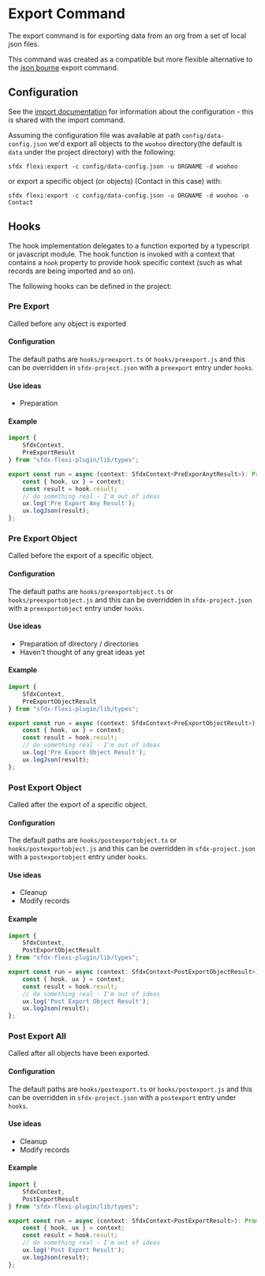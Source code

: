 # Export Command

The export command is for exporting data from an org from a set of local json files.

This command was created as a compatible but more flexible alternative to the [json bourne](https://github.com/realestate-com-au/json-bourne-sfdx-cli) export command.

## Configuration

See the [import documentation](./import.md) for information about the configuration - this is shared with the import command.

Assuming the configuration file was available at path `config/data-config.json` we'd export all objects to the `woohoo` directory(the default is `data` under the project directory) with the following:

    sfdx flexi:export -c config/data-config.json -u ORGNAME -d woohoo

or export a specific object (or objects) (Contact in this case) with:

    sfdx flexi:export -c config/data-config.json -u ORGNAME -d woohoo -o Contact

## Hooks

The hook implementation delegates to a function exported by a typescript or javascript module. The hook function is invoked with a context that contains a `hook` property to provide hook specific context (such as what records are being imported and so on).

The following hooks can be defined in the project:

### Pre Export

Called before any object is exported

#### Configuration

The default paths are `hooks/preexport.ts` or `hooks/preexport.js` and this can be overridden in `sfdx-project.json` with a `preexport` entry under `hooks`.

#### Use ideas
- Preparation

#### Example

```typescript
import {
    SfdxContext,
    PreExportResult
} from "sfdx-flexi-plugin/lib/types";

export const run = async (context: SfdxContext<PreExporAnytResult>): Promise<void> => {
    const { hook, ux } = context;
    const result = hook.result;
    // do something real - I'm out of ideas
    ux.log('Pre Export Any Result');
    ux.logJson(result);
};
```

### Pre Export Object

Called before the export of a specific object.

#### Configuration
The default paths are `hooks/preexportobject.ts` or `hooks/preexportobject.js` and this can be overridden in `sfdx-project.json` with a `preexportobject` entry under `hooks`.

#### Use ideas
- Preparation of directory / directories
- Haven't thought of any great ideas yet

#### Example

```typescript
import {
    SfdxContext,
    PreExportObjectResult
} from "sfdx-flexi-plugin/lib/types";

export const run = async (context: SfdxContext<PreExportObjectResult>): Promise<void> => {
    const { hook, ux } = context;
    const result = hook.result;
    // do something real - I'm out of ideas
    ux.log('Pre Export Object Result');
    ux.logJson(result);
};
```

### Post Export Object

Called after the export of a specific object.

#### Configuration

The default paths are `hooks/postexportobject.ts` or `hooks/postexportobject.js` and this can be overridden in `sfdx-project.json` with a `postexportobject` entry under `hooks`.

#### Use ideas
- Cleanup
- Modify records

#### Example

```typescript
import {
    SfdxContext,
    PostExportObjectResult
} from "sfdx-flexi-plugin/lib/types";

export const run = async (context: SfdxContext<PostExportObjectResult>): Promise<void> => {
    const { hook, ux } = context;
    const result = hook.result;
    // do something real - I'm out of ideas
    ux.log('Post Export Object Result');
    ux.logJson(result);
};
```

### Post Export All

Called after all objects have been exported.

#### Configuration

The default paths are `hooks/postexport.ts` or `hooks/postexport.js` and this can be overridden in `sfdx-project.json` with a `postexport` entry under `hooks`.

#### Use ideas
- Cleanup
- Modify records

#### Example

```typescript
import {
    SfdxContext,
    PostExportResult
} from "sfdx-flexi-plugin/lib/types";

export const run = async (context: SfdxContext<PostExportResult>): Promise<void> => {
    const { hook, ux } = context;
    const result = hook.result;
    // do something real - I'm out of ideas
    ux.log('Post Export Result');
    ux.logJson(result);
};
```


